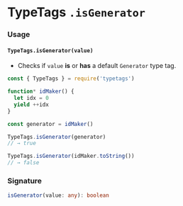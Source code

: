 # TypeTags `.isGenerator`

### Usage

#### `TypeTags.isGenerator(value)`

- Checks if `value` **is** or **has** a default `Generator` type tag.

```js
const { TypeTags } = require('typetags')

function* idMaker() {
  let idx = 0
  yield ++idx
}

const generator = idMaker()

TypeTags.isGenerator(generator)
// → true

TypeTags.isGenerator(idMaker.toString())
// → false
```

### Signature

```ts
isGenerator(value: any): boolean
```
